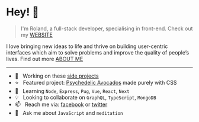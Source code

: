 # Hey! 👋

> I'm Roland, a full-stack developer, specialising in front-end. Check out my [WEBSITE](https://rolandlevy.co.uk/)

I love bringing new ideas to life and thrive on building user-centric interfaces which aim to solve problems and improve the quality of people’s lives. Find out more [ABOUT ME](https://rolandlevy.co.uk/#about)
___

+ 🚀  &nbsp; Working on these [side projects](https://rolandlevy.co.uk/#projects)
+ ⭐️  &nbsp; Featured project: [Psychedelic Avocados](https://github.com/rolandjlevy/css-hypnotic-wave-of-psychedelic-avocados) made purely with CSS
+ 🌱  &nbsp; Learning `Node`, `Express`, `Pug`, `Vue`, `React`, `Next`
+ 💡  &nbsp; Looking to collaborate on `GraphQL`, `TypeScript`, `MongoDB`
+ 📫  &nbsp; Reach me via: [facebook](https://www.facebook.com/rolandjlevy) or [twitter](https://twitter.com/rolandjlevy)
+ 💬  &nbsp; Ask me about `JavaScript` and `meditation`
